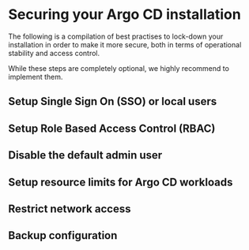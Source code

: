 # Securing your Argo CD installation

The following is a compilation of best practises to lock-down your installation
in order to make it more secure, both in terms of operational stability and
access control.

While these steps are completely optional, we highly recommend to implement them.

## Setup Single Sign On (SSO) or local users

## Setup Role Based Access Control (RBAC)

## Disable the default admin user

## Setup resource limits for Argo CD workloads

## Restrict network access

## Backup configuration
